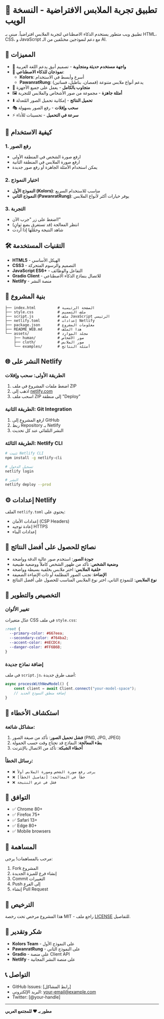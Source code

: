 # 👕 تطبيق تجربة الملابس الافتراضية - النسخة الويب

تطبيق ويب متطور يستخدم الذكاء الاصطناعي لتجربة الملابس افتراضياً. مبني بـ HTML، CSS، و JavaScript مع دعم لنموذجين مختلفين من الـ AI.

## 🌟 المميزات

- 🎨 **واجهة مستخدم حديثة ومتجاوبة** - تصميم أنيق يدعم اللغة العربية
- 🤖 **نموذجان للذكاء الاصطناعي**:
  - **Kolors**: أسرع وأبسط في الاستخدام
  - **PawanratRung**: يدعم أنواع ملابس متنوعة (قمصان، بناطيل، فساتين)
- 📱 **متجاوب بالكامل** - يعمل على جميع الأجهزة
- 🖼️ **أمثلة جاهزة** - مجموعة من صور الأشخاص والملابس للتجربة
- ⬇️ **تحميل النتائج** - إمكانية تحميل الصور المُعدلة
- 🎭 **سحب وإفلات** - رفع الصور بسهولة
- ⚡ **سرعة في التحميل** - تحسينات للأداء

## 🚀 كيفية الاستخدام

### 1. رفع الصور
- ارفع صورة الشخص في المنطقة الأولى
- ارفع صورة الملابس في المنطقة الثانية
- يمكن استخدام الأمثلة الجاهزة أو رفع صور جديدة

### 2. اختيار النموذج
- **النموذج الأول (Kolors)**: مناسب للاستخدام السريع
- **النموذج الثاني (PawanratRung)**: يوفر خيارات أكثر لأنواع الملابس

### 3. التجربة
- اضغط على زر "جرب الآن!"
- انتظر المعالجة (قد تستغرق بضع ثوانٍ)
- شاهد النتيجة وحمّلها إذا أردت

## 🛠️ التقنيات المستخدمة

- **HTML5** - الهيكل الأساسي
- **CSS3** - التصميم والرسوم المتحركة
- **JavaScript ES6+** - التفاعل والوظائف
- **Gradio Client** - للاتصال بنماذج الذكاء الاصطناعي
- **Netlify** - منصة النشر

## 📁 بنية المشروع

```
├── index.html          # الصفحة الرئيسية
├── style.css           # ملف التصميم
├── script.js           # ملف JavaScript الرئيسي
├── netlify.toml        # إعدادات Netlify
├── package.json        # معلومات المشروع
├── README_WEB.md       # هذا الملف
└── assets/             # مجلد الموارد
    ├── human/          # صور الأشخاص
    ├── cloth/          # صور الملابس
    └── examples/       # أمثلة النتائج
```

## 🌐 النشر على Netlify

### الطريقة الأولى: سحب وإفلات
1. اضغط ملفات المشروع في ملف ZIP
2. اذهب إلى [netlify.com](https://netlify.com)
3. اسحب ملف ZIP إلى منطقة "Deploy"

### الطريقة الثانية: Git Integration
1. ارفع المشروع إلى GitHub
2. ربط Repository بـ Netlify
3. النشر التلقائي عند كل تحديث

### الطريقة الثالثة: Netlify CLI
```bash
# تثبيت Netlify CLI
npm install -g netlify-cli

# تسجيل الدخول
netlify login

# النشر
netlify deploy --prod
```

## ⚙️ إعدادات Netlify

الملف `netlify.toml` يحتوي على:
- إعدادات الأمان (CSP Headers)
- إعادة توجيه HTTPS
- إعدادات البناء

## 🎯 نصائح للحصول على أفضل النتائج

- **جودة الصور**: استخدم صور عالية الدقة وواضحة
- **وضعية الشخص**: تأكد من ظهور الشخص كاملاً ووضعية طبيعية
- **خلفية الملابس**: اختر ملابس بخلفية بسيطة وواضحة
- **الإضاءة**: تجنب الصور المظلمة أو ذات الإضاءة الضعيفة
- **نوع الملابس**: للنموذج الثاني، اختر نوع الملابس المناسب للحصول على أفضل النتائج

## 🔧 التخصيص والتطوير

### تغيير الألوان
عدّل متغيرات CSS في ملف `style.css`:
```css
:root {
  --primary-color: #667eea;
  --secondary-color: #764ba2;
  --accent-color: #4ECDC4;
  --danger-color: #FF6B6B;
}
```

### إضافة نماذج جديدة
في ملف `script.js`، أضف طرق جديدة:
```javascript
async processWithNewModel() {
    const client = await Client.connect("your-model-space");
    // إضافة منطق النموذج الجديد
}
```

## 🐛 استكشاف الأخطاء

### مشاكل شائعة:
1. **فشل تحميل الصور**: تأكد من صيغة الصور (PNG, JPG, JPEG)
2. **بطء المعالجة**: النماذج قد تحتاج وقت حسب الحمولة
3. **أخطاء الشبكة**: تأكد من الاتصال بالإنترنت

### رسائل الخطأ:
- `❌ يرجى رفع صورة الشخص وصورة الملابس أولاً`
- `❌ خطأ في المعالجة: [تفاصيل الخطأ]`
- `❌ فشل في عرض النتيجة`

## 📱 التوافق

- ✅ Chrome 80+
- ✅ Firefox 75+
- ✅ Safari 13+
- ✅ Edge 80+
- ✅ Mobile browsers

## 🤝 المساهمة

مرحب بالمساهمات! يرجى:
1. Fork المشروع
2. إنشاء فرع للميزة الجديدة
3. Commit التغييرات
4. Push إلى الفرع
5. إنشاء Pull Request

## 📄 الترخيص

هذا المشروع مرخص تحت رخصة MIT - راجع ملف [LICENSE](LICENSE) للتفاصيل.

## 🙏 شكر وتقدير

- **Kolors Team** - على النموذج الأول
- **PawanratRung** - على النموذج الثاني  
- **Gradio** - على منصة Client API
- **Netlify** - على منصة النشر المجانية

## 📞 التواصل

- GitHub Issues: [رابط المشاكل]
- البريد الإلكتروني: your-email@example.com
- Twitter: [@your-handle]

---

**مطور بـ ❤️ للمجتمع العربي**
